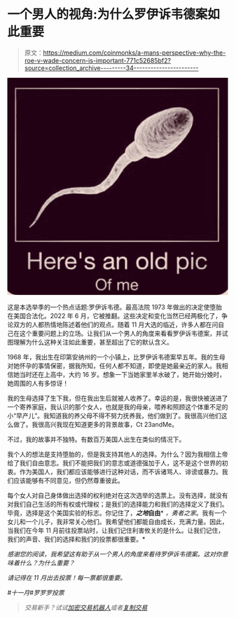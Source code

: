 # 一个男人的视角:为什么罗伊诉韦德案如此重要

> 原文：<https://medium.com/coinmonks/a-mans-perspective-why-the-roe-v-wade-concern-is-important-771c52685bf2?source=collection_archive---------34----------------------->

![](img/edfecf79bdcf739517945c799119d752.png)

这是本选举季的一个热点话题:罗伊诉韦德。最高法院 1973 年做出的决定使堕胎在美国合法化。2022 年 6 月，它被推翻。这些决定和变化当然已经两极化了，争论双方的人都热情地陈述着他们的观点。随着 11 月大选的临近，许多人都在问自己在这个重要问题上的立场。让我们从一个男人的角度来看看罗伊诉韦德案，并试图理解为什么这种关注如此重要，甚至超出了它的默认含义。

1968 年，我出生在印第安纳州的一个小镇上，比罗伊诉韦德案早五年。我的生母对她怀孕的事情保密，据我所知，任何人都不知道，即使是她最亲近的家人。我相信她当时还在上高中，大约 16 岁。想象一下当她家里羊水破了，她开始分娩时，她周围的人有多惊讶！

我的生母选择了生下我，但在我出生后就被人收养了。幸运的是，我很快被送进了一个寄养家庭，我认识的那个女人，也就是我的母亲，喂养和照顾这个体重不足的小“早产儿”。我知道我的养父母不得不努力抚养我，他们做到了。我很高兴他们这么做了。我很高兴我现在知道更多的背景故事，Ct 23andMe。

不过，我的故事并不独特。有数百万美国人出生在类似的情况下。

我个人的想法是支持堕胎的，但是我支持其他人的选择。为什么？因为我相信上帝给了我们自由意志。我们不能把我们的意志或道德强加于人，这不是这个世界的初衷。作为美国人，我们都应该能够进行这种对话，而不诉诸骂人、诽谤或暴力。我们应该能够有不同意见，但仍然尊重彼此。

每个女人对自己身体做出选择的权利绝对在这次选举的选票上。没有选择，就没有对我们自己生活的所有权或代理权；是我们的选择能力和我们的选择定义了我们。毕竟，选择是这个美国实验的标志。你记住了，***之地*自由*** *，勇者之家*。我有一个女儿和一个儿子，我非常关心他们。我希望他们都能自由成长，充满力量。因此，当我们在今年 11 月前往投票站时，让我们记住利害攸关的是什么。让我们记住，我们的声音、我们的选择和我们的投票都很重要。*

*感谢您的阅读，我希望这有助于从一个男人的角度来看待罗伊诉韦德案。这对你意味着什么？为什么重要？*

*请记得在 11 月出去投票！每一票都很重要。*

*#十一月#罗罗罗投票*

> *交易新手？试试[加密交易机器人](/coinmonks/crypto-trading-bot-c2ffce8acb2a)或者[复制交易](/coinmonks/top-10-crypto-copy-trading-platforms-for-beginners-d0c37c7d698c)*